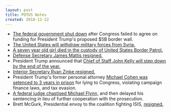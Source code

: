 ```yaml
---
layout: post
title: POTUS Notes
created: 2018-12-22
---
```


- [The federal government shut down](https://www.politico.com/story/2018/12/22/government-shutdown-2018-deal-1074299) after Congress failed to agree on funding for President Trump's proposed $5B border wall.
- [The United States will withdraw military forces from Syria.](https://www.pbs.org/newshour/show/trump-administration-to-withdraw-military-forces-from-syria)
- [A seven year old girl died in the custody of United States Border Patrol.](https://www.nbcnews.com/news/us-news/girl-who-crossed-border-dad-died-border-patrol-custody-n947811)
- [Defense Secretary James Mattis resigned.](https://www.cnn.com/2018/12/20/politics/james-mattis-resignation-letter-doc/index.html)
- President Trump announced that [Chief of Staff John Kelly will step down by the end of the year.](https://www.nytimes.com/2018/12/08/us/politics/john-kelly-chief-staff-trump.html)
- [Interior Secretary Ryan Zinke resigned.](https://www.washingtonpost.com/national/health-science/interior-secretary-zinke-resigns-amid-investigations/2018/12/15/481f9104-0077-11e9-ad40-cdfd0e0dd65a_story.html)
- President Trump's former personal attorney [Michael Cohen was setenced to 3 years in prison](https://www.nbcnews.com/news/us-news/michael-cohen-gets-3-years-cases-involving-stormy-daniels-lying-n946956) for lying to Congress, violating campaign finance laws, and tax evasion.
- [A federal judge chastised Michael Flynn,](https://www.nytimes.com/2018/12/18/us/politics/michael-flynn-sentencing.html) and then delayed his sentencing in lieu of further cooperation with the prosecution.
- Brett McGurk, Presidential envoy to the coalition fighting ISIS, [resigned.](https://www.nytimes.com/2018/12/22/world/brett-mcgurk-isis-resign.html)
